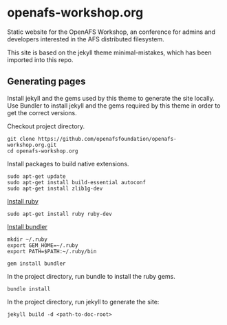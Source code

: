 # openafs-workshop.org

Static website for the OpenAFS Workshop, an conference for admins and
developers interested in the AFS distributed filesystem.

This site is based on the jekyll theme minimal-mistakes, which has been
imported into this repo.

## Generating pages

Install jekyll and the gems used by this theme to generate the site locally.
Use Bundler to install jekyll and the gems required by this theme in order to
get the correct versions.

Checkout project directory.

    git clone https://github.com/openafsfoundation/openafs-workshop.org.git
    cd openafs-workshop.org

Install packages to build native extensions.

    sudo apt-get update
    sudo apt-get install build-essential autoconf
    sudo apt-get install zlib1g-dev

[Install ruby][1]

    sudo apt-get install ruby ruby-dev

[Install bundler][2]

    mkdir ~/.ruby
    export GEM_HOME=~/.ruby
    export PATH=$PATH:~/.ruby/bin

    gem install bundler

In the project directory, run bundle to install the ruby gems.

    bundle install

In the project directory, run jekyll to generate the site:

    jekyll build -d <path-to-doc-root>


[1]: https://www.ruby-lang.org/en/documentation/installation/
[2]: https://bundler.io/
